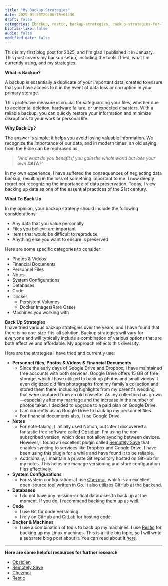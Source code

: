 ```yaml
---
title: "My Backup Strategies"
date: 2025-01-25T20:06:15+05:30
draft: false
categories: [backup, restic, backup-strategies, backup-strategies-for-linux]
bloTils-like: false
audio: false
modified_date: false
---
```

This is my first blog post for 2025, and I'm glad I published it in January. This post covers my backup setup, including the tools I tried, what I'm currently using, and my strategies.  

**What is Backup?**

A backup is essentially a duplicate of your important data, created to ensure that you have access to it in the event of data loss or corruption in your primary storage.  

This protective measure is crucial for safeguarding your files, whether due to accidental deletion, hardware failure, or unexpected disasters. With a reliable backup, you can quickly restore your information and minimize disruptions to your work or personal life.  

**Why Back Up?**

The answer is simple: it helps you avoid losing valuable information. We recognize the importance of our data, and in modern times, an old saying from the Bible can be rephrased as,  

> _"And what do you benefit if you gain the whole world but lose your own **DATA**?"_

In my own experience, I have suffered the consequences of neglecting data backup, resulting in the loss of something important to me. I now deeply regret not recognizing the importance of data preservation. Today, I view backing up data as one of the essential practices of the 21st century.

**What To Back Up**  

In my opinion, your backup strategy should include the following considerations:

- Any data that you value personally
- Files you believe are important
- Items that would be difficult to reproduce
- Anything else you want to ensure is preserved

Here are some specific categories to consider:

- Photos & Videos
- Financial Documents
- Personnel Files
- Notes
- System Configurations
- Databases
- Code
- Docker
  - Persistent Volumes
  - Docker Images(Rare Case)
- Machines you working with

**Back Up Strategies**  
I have tried various backup strategies over the years, and I have found that there is no one-size-fits-all solution.
Backup strategies will vary for everyone and will typically include a combination of various options that are both effective and affordable. My approach reflects this diversity.  

Here are the strategies I have tried and currently use:  

- **Personnel files, Photos & Videos & Financial Documents**  
  - Since the early days of Google Drive and Dropbox, I have maintained free accounts with both services. Google Drive offers 15 GB of free storage, which I have utilized to back up photos and small videos. I even digitized old film photographs from my family's collection and stored them there, including highlights from my parent's wedding that were captured from an old cassette.
    As my collection has grown—especially after my marriage and the increase in the number of photos taken. I decided to upgrade to a paid plan on Google Drive.  
  - I am currently using Google Drive to back up my personnel files.  
  - For financial documents also, I use Google Drive.  
- **Notes**
  - For note-taking, I initially used Notion, but later I discovered a fantastic free software called [Obsidian](https://obsidian.md/). I'm using the non-subscribed version, which does not allow syncing between devices. However, I found an excellent plugin called [Remotely Save](https://github.com/remotely-save/remotely-save) that enables syncing to services like Dropbox and Google Drive. I have been using this plugin for a while and have found it to be reliable.
  - Additionally, I maintain a private Git repository hosted on GitHub for my notes. This helps me manage versioning and store configuration files effectively.  
- **System Configurations**
  - For system configurations, I use [Chezmoi](https://github.com/twpayne/chezmoi), which is an excellent open-source tool written in Go. It also utilizes GitHub at the backend.  
- **Databases**
  - I do not have any mission-critical databases to back up at the moment. If you do, I recommend backing them up as well.  
- **Code**
  - I use Git for code Versioning.
  - I rely on GitHub and GitLab for hosting code.  
- **Docker & Machines**
  - I use a combination of tools to back up my machines. I use [Restic](https://github.com/restic/restic) for backing up my Linux machines. This is a little big topic, so I will write a separate blog post about it. You can read about it [here](/post/my_backup_strategies_part2).

***

**Here are some helpful resources for further research**

- [Obsidian](https://obsidian.md/)
- [Remotely Save](https://github.com/remotely-save/remotely-save)
- [Chezmoi](https://github.com/twpayne/chezmoi)
- [Restic](https://github.com/restic/restic)

